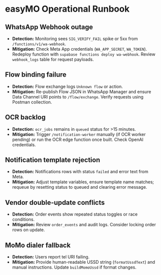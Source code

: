 # easyMO Operational Runbook

## WhatsApp Webhook outage
- **Detection:** Monitoring sees `SIG_VERIFY_FAIL` spike or 5xx from `/functions/v1/wa-webhook`.
- **Mitigation:** Check Meta App credentials (`WA_APP_SECRET`, `WA_TOKEN`). Redeploy function with `supabase functions deploy wa-webhook`. Review `webhook_logs` table for request payloads.

## Flow binding failure
- **Detection:** Flow exchange logs `Unknown flow` or action.
- **Mitigation:** Re-publish Flow JSON in WhatsApp Manager and ensure Data Channel URI points to `/flow/exchange`. Verify requests using Postman collection.

## OCR backlog
- **Detection:** `ocr_jobs` remains in `queued` status for >15 minutes.
- **Mitigation:** Trigger `/notification-worker` manually (if OCR worker pending) or run the OCR edge function once built. Check OpenAI credentials.

## Notification template rejection
- **Detection:** Notifications rows with status `failed` and error text from Meta.
- **Mitigation:** Adjust template variables, ensure template name matches; requeue by resetting status to queued and clearing error message.

## Vendor double-update conflicts
- **Detection:** Order events show repeated status toggles or race conditions.
- **Mitigation:** Review `order_events` and audit logs. Consider locking order rows on update.

## MoMo dialer fallback
- **Detection:** Users report tel URI failing.
- **Mitigation:** Provide human-readable USSD string (`formatUssdText`) and manual instructions. Update `buildMomoUssd` if format changes.
